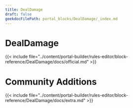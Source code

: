 ```yaml
---
title: DealDamage
draft: false
geekdocFilePath: portal_blocks/DealDamage/_index.md
---
```

# DealDamage
{{< include file="../content/portal-builder/rules-editor/block-reference/DealDamage/docs/official.md" >}}

# Community Additions

{{< include file="../content/portal-builder/rules-editor/block-reference/DealDamage/docs/extra.md" >}}